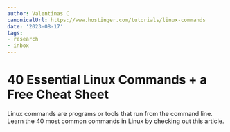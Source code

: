 ```yaml
---
author: Valentinas C
canonicalUrl: https://www.hostinger.com/tutorials/linux-commands
date: '2023-08-17'
tags:
- research
- inbox
---
```


# 40 Essential Linux Commands + a Free Cheat Sheet

Linux commands are programs or tools that run from the command line. Learn the 40 most common commands in Linux by checking out this article.